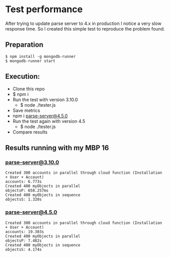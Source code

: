 # Test performance

After trying to update parse server to 4.x in production I notice a very slow response time. So I created this simple test to reproduce the problem found.

## Preparation

```
$ npm install -g mongodb-runner
$ mongodb-runner start
```

## Execution:
- Clone this repo
- $ npm i
- Run the test with version 3.10.0
    - $ node ./tester.js  
- Save metrics
- npm i parse-server@4.5.0
- Run the test again with version 4.5
    - $ node ./tester.js
- Compare results


## Results running with my MBP 16
### parse-server@3.10.0

```
Created 300 accounts in parallel through cloud function (Installation + User + Account)
accounts: 6.773s
Created 400 myObjects in parallel
objectsP: 658.257ms
Created 400 myObjects in sequence
objectsS: 1.320s
```

### parse-server@4.5.0

```
Created 300 accounts in parallel through cloud function (Installation + User + Account)
accounts: 19.303s
Created 400 myObjects in parallel
objectsP: 7.482s
Created 400 myObjects in sequence
objectsS: 4.174s
```


